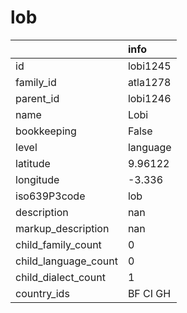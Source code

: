 # lob
|                      | info     |
|:---------------------|:---------|
| id                   | lobi1245 |
| family_id            | atla1278 |
| parent_id            | lobi1246 |
| name                 | Lobi     |
| bookkeeping          | False    |
| level                | language |
| latitude             | 9.96122  |
| longitude            | -3.336   |
| iso639P3code         | lob      |
| description          | nan      |
| markup_description   | nan      |
| child_family_count   | 0        |
| child_language_count | 0        |
| child_dialect_count  | 1        |
| country_ids          | BF CI GH |